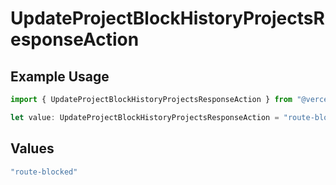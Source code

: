 # UpdateProjectBlockHistoryProjectsResponseAction

## Example Usage

```typescript
import { UpdateProjectBlockHistoryProjectsResponseAction } from "@vercel/sdk/models/updateprojectop.js";

let value: UpdateProjectBlockHistoryProjectsResponseAction = "route-blocked";
```

## Values

```typescript
"route-blocked"
```